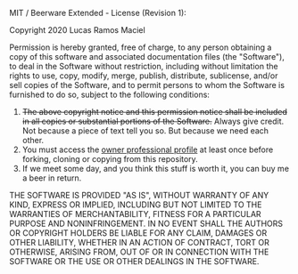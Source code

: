 MIT / Beerware Extended - License (Revision 1):

Copyright 2020 Lucas Ramos Maciel

Permission is hereby granted, free of charge, to any person obtaining a copy of this software and associated documentation files (the "Software"), to deal in the Software without restriction, including without limitation the rights to use, copy, modify, merge, publish, distribute, sublicense, and/or sell copies of the Software, and to permit persons to whom the Software is furnished to do so, subject to the following conditions:

1. ~~The above copyright notice and this permission notice shall be included in all copies or substantial portions of the Software.~~ Always give credit. Not because a piece of text tell you so. But because we need each other. 
2. You must access the [owner professional profile](https://www.linkedin.com/in/lucas-ramos-maciel/) at least once before forking, cloning or copying from this repository.
3. If we meet some day, and you think this stuff is worth it, you can buy me a beer in return.

THE SOFTWARE IS PROVIDED "AS IS", WITHOUT WARRANTY OF ANY KIND, EXPRESS OR IMPLIED, INCLUDING BUT NOT LIMITED TO THE WARRANTIES OF MERCHANTABILITY, FITNESS FOR A PARTICULAR PURPOSE AND NONINFRINGEMENT. IN NO EVENT SHALL THE AUTHORS OR COPYRIGHT HOLDERS BE LIABLE FOR ANY CLAIM, DAMAGES OR OTHER LIABILITY, WHETHER IN AN ACTION OF CONTRACT, TORT OR OTHERWISE, ARISING FROM, OUT OF OR IN CONNECTION WITH THE SOFTWARE OR THE USE OR OTHER DEALINGS IN THE SOFTWARE.

